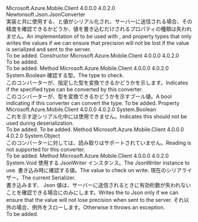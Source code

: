 <Type Name="MobileServicePrecisionCheckConverter" FullName="Microsoft.WindowsAzure.MobileServices.MobileServicePrecisionCheckConverter">
  <TypeSignature Language="C#" Value="public class MobileServicePrecisionCheckConverter : Newtonsoft.Json.JsonConverter" />
  <TypeSignature Language="ILAsm" Value=".class public auto ansi beforefieldinit MobileServicePrecisionCheckConverter extends Newtonsoft.Json.JsonConverter" />
  <TypeSignature Language="DocId" Value="T:Microsoft.WindowsAzure.MobileServices.MobileServicePrecisionCheckConverter" />
  <TypeSignature Language="VB.NET" Value="Public Class MobileServicePrecisionCheckConverter&#xA;Inherits JsonConverter" />
  <TypeSignature Language="F#" Value="type MobileServicePrecisionCheckConverter = class&#xA;    inherit JsonConverter" />
  <AssemblyInfo>
    <AssemblyName>Microsoft.Azure.Mobile.Client</AssemblyName>
    <AssemblyVersion>4.0.0.0</AssemblyVersion>
    <AssemblyVersion>4.0.2.0</AssemblyVersion>
  </AssemblyInfo>
  <Base>
    <BaseTypeName>Newtonsoft.Json.JsonConverter</BaseTypeName>
  </Base>
  <Interfaces />
  <Docs>
    <summary>
            <span data-ttu-id="d6c86-101">実装<see cref="T:Newtonsoft.Json.JsonConverter" />と共に使用する<see cref="T:System.Int64" />、<see cref="T:System.UInt64" />と<see cref="T:System.Decimal" />値がシリアル化され、サーバーに送信される場合、その精度を確認できるかどうか、値を書き込むだけされるプロパティの種類は失われません。</span><span class="sxs-lookup"><span data-stu-id="d6c86-101">An implementation of <see cref="T:Newtonsoft.Json.JsonConverter" /> to be used with <see cref="T:System.Int64" />, <see cref="T:System.UInt64" /> and <see cref="T:System.Decimal" /> property types that only writes the values if we can ensure that precision will not be lost if the value is serialized and sent to the server.</span></span>
            </summary>
    <remarks>To be added.</remarks>
  </Docs>
  <Members>
    <Member MemberName=".ctor">
      <MemberSignature Language="C#" Value="public MobileServicePrecisionCheckConverter ();" />
      <MemberSignature Language="ILAsm" Value=".method public hidebysig specialname rtspecialname instance void .ctor() cil managed" />
      <MemberSignature Language="DocId" Value="M:Microsoft.WindowsAzure.MobileServices.MobileServicePrecisionCheckConverter.#ctor" />
      <MemberSignature Language="VB.NET" Value="Public Sub New ()" />
      <MemberType>Constructor</MemberType>
      <AssemblyInfo>
        <AssemblyName>Microsoft.Azure.Mobile.Client</AssemblyName>
        <AssemblyVersion>4.0.0.0</AssemblyVersion>
        <AssemblyVersion>4.0.2.0</AssemblyVersion>
      </AssemblyInfo>
      <Parameters />
      <Docs>
        <summary>To be added.</summary>
        <remarks>To be added.</remarks>
      </Docs>
    </Member>
    <Member MemberName="CanConvert">
      <MemberSignature Language="C#" Value="public override bool CanConvert (Type objectType);" />
      <MemberSignature Language="ILAsm" Value=".method public hidebysig virtual instance bool CanConvert(class System.Type objectType) cil managed" />
      <MemberSignature Language="DocId" Value="M:Microsoft.WindowsAzure.MobileServices.MobileServicePrecisionCheckConverter.CanConvert(System.Type)" />
      <MemberSignature Language="VB.NET" Value="Public Overrides Function CanConvert (objectType As Type) As Boolean" />
      <MemberSignature Language="F#" Value="override this.CanConvert : Type -&gt; bool" Usage="mobileServicePrecisionCheckConverter.CanConvert objectType" />
      <MemberType>Method</MemberType>
      <AssemblyInfo>
        <AssemblyName>Microsoft.Azure.Mobile.Client</AssemblyName>
        <AssemblyVersion>4.0.0.0</AssemblyVersion>
        <AssemblyVersion>4.0.2.0</AssemblyVersion>
      </AssemblyInfo>
      <ReturnValue>
        <ReturnType>System.Boolean</ReturnType>
      </ReturnValue>
      <Parameters>
        <Parameter Name="objectType" Type="System.Type" />
      </Parameters>
      <Docs>
        <param name="objectType"><span data-ttu-id="d6c86-102">確認する型。</span><span class="sxs-lookup"><span data-stu-id="d6c86-102">The type to check.</span></span></param>
        <summary>
            <span data-ttu-id="d6c86-103">このコンバーターが、指定した型を変換できるかどうかを示します。</span><span class="sxs-lookup"><span data-stu-id="d6c86-103">Indicates if the specified type can be converted by this converter.</span></span>
            </summary>
        <returns><span data-ttu-id="d6c86-104">このコンバーターが、型を変換できるかどうかを示すブール値。</span><span class="sxs-lookup"><span data-stu-id="d6c86-104">A bool indicating if this converter can convert the type.</span></span></returns>
        <remarks>To be added.</remarks>
      </Docs>
    </Member>
    <Member MemberName="CanRead">
      <MemberSignature Language="C#" Value="public override bool CanRead { get; }" />
      <MemberSignature Language="ILAsm" Value=".property instance bool CanRead" />
      <MemberSignature Language="DocId" Value="P:Microsoft.WindowsAzure.MobileServices.MobileServicePrecisionCheckConverter.CanRead" />
      <MemberSignature Language="VB.NET" Value="Public Overrides ReadOnly Property CanRead As Boolean" />
      <MemberSignature Language="F#" Value="member this.CanRead : bool" Usage="Microsoft.WindowsAzure.MobileServices.MobileServicePrecisionCheckConverter.CanRead" />
      <MemberType>Property</MemberType>
      <AssemblyInfo>
        <AssemblyName>Microsoft.Azure.Mobile.Client</AssemblyName>
        <AssemblyVersion>4.0.0.0</AssemblyVersion>
        <AssemblyVersion>4.0.2.0</AssemblyVersion>
      </AssemblyInfo>
      <ReturnValue>
        <ReturnType>System.Boolean</ReturnType>
      </ReturnValue>
      <Docs>
        <summary>
            <span data-ttu-id="d6c86-105">これを示す<see cref="T:Newtonsoft.Json.JsonConverter" />逆シリアル化中には使用できません。</span><span class="sxs-lookup"><span data-stu-id="d6c86-105">Indicates this <see cref="T:Newtonsoft.Json.JsonConverter" /> should not be used during deserialization.</span></span>
            </summary>
        <value>To be added.</value>
        <remarks>To be added.</remarks>
      </Docs>
    </Member>
    <Member MemberName="ReadJson">
      <MemberSignature Language="C#" Value="public override object ReadJson (Newtonsoft.Json.JsonReader reader, Type objectType, object existingValue, Newtonsoft.Json.JsonSerializer serializer);" />
      <MemberSignature Language="ILAsm" Value=".method public hidebysig virtual instance object ReadJson(class Newtonsoft.Json.JsonReader reader, class System.Type objectType, object existingValue, class Newtonsoft.Json.JsonSerializer serializer) cil managed" />
      <MemberSignature Language="DocId" Value="M:Microsoft.WindowsAzure.MobileServices.MobileServicePrecisionCheckConverter.ReadJson(Newtonsoft.Json.JsonReader,System.Type,System.Object,Newtonsoft.Json.JsonSerializer)" />
      <MemberSignature Language="VB.NET" Value="Public Overrides Function ReadJson (reader As JsonReader, objectType As Type, existingValue As Object, serializer As JsonSerializer) As Object" />
      <MemberSignature Language="F#" Value="override this.ReadJson : Newtonsoft.Json.JsonReader * Type * obj * Newtonsoft.Json.JsonSerializer -&gt; obj" Usage="mobileServicePrecisionCheckConverter.ReadJson (reader, objectType, existingValue, serializer)" />
      <MemberType>Method</MemberType>
      <AssemblyInfo>
        <AssemblyName>Microsoft.Azure.Mobile.Client</AssemblyName>
        <AssemblyVersion>4.0.0.0</AssemblyVersion>
        <AssemblyVersion>4.0.2.0</AssemblyVersion>
      </AssemblyInfo>
      <ReturnValue>
        <ReturnType>System.Object</ReturnType>
      </ReturnValue>
      <Parameters>
        <Parameter Name="reader" Type="Newtonsoft.Json.JsonReader" />
        <Parameter Name="objectType" Type="System.Type" />
        <Parameter Name="existingValue" Type="System.Object" />
        <Parameter Name="serializer" Type="Newtonsoft.Json.JsonSerializer" />
      </Parameters>
      <Docs>
        <param name="reader"></param>
        <param name="objectType"></param>
        <param name="existingValue"></param>
        <param name="serializer"></param>
        <summary>
            <span data-ttu-id="d6c86-106">このコンバーターに対しては、読み取りはサポートされていません。</span><span class="sxs-lookup"><span data-stu-id="d6c86-106">Reading is not supported for this converter.</span></span>
            </summary>
        <returns />
        <remarks>To be added.</remarks>
      </Docs>
    </Member>
    <Member MemberName="WriteJson">
      <MemberSignature Language="C#" Value="public override void WriteJson (Newtonsoft.Json.JsonWriter writer, object value, Newtonsoft.Json.JsonSerializer serializer);" />
      <MemberSignature Language="ILAsm" Value=".method public hidebysig virtual instance void WriteJson(class Newtonsoft.Json.JsonWriter writer, object value, class Newtonsoft.Json.JsonSerializer serializer) cil managed" />
      <MemberSignature Language="DocId" Value="M:Microsoft.WindowsAzure.MobileServices.MobileServicePrecisionCheckConverter.WriteJson(Newtonsoft.Json.JsonWriter,System.Object,Newtonsoft.Json.JsonSerializer)" />
      <MemberSignature Language="VB.NET" Value="Public Overrides Sub WriteJson (writer As JsonWriter, value As Object, serializer As JsonSerializer)" />
      <MemberSignature Language="F#" Value="override this.WriteJson : Newtonsoft.Json.JsonWriter * obj * Newtonsoft.Json.JsonSerializer -&gt; unit" Usage="mobileServicePrecisionCheckConverter.WriteJson (writer, value, serializer)" />
      <MemberType>Method</MemberType>
      <AssemblyInfo>
        <AssemblyName>Microsoft.Azure.Mobile.Client</AssemblyName>
        <AssemblyVersion>4.0.0.0</AssemblyVersion>
        <AssemblyVersion>4.0.2.0</AssemblyVersion>
      </AssemblyInfo>
      <ReturnValue>
        <ReturnType>System.Void</ReturnType>
      </ReturnValue>
      <Parameters>
        <Parameter Name="writer" Type="Newtonsoft.Json.JsonWriter" />
        <Parameter Name="value" Type="System.Object" />
        <Parameter Name="serializer" Type="Newtonsoft.Json.JsonSerializer" />
      </Parameters>
      <Docs>
        <param name="writer">
            <span data-ttu-id="d6c86-107">使用する JsonWriter インスタンス。</span><span class="sxs-lookup"><span data-stu-id="d6c86-107">The JsonWriter instance to use.</span></span>
            </param>
        <param name="value">
            <span data-ttu-id="d6c86-108">書き込み時に確認する値。</span><span class="sxs-lookup"><span data-stu-id="d6c86-108">The value to check on write.</span></span>
            </param>
        <param name="serializer">
            <span data-ttu-id="d6c86-109">現在のシリアライザー。</span><span class="sxs-lookup"><span data-stu-id="d6c86-109">The current Serializer.</span></span>
            </param>
        <summary>
            <span data-ttu-id="d6c86-110">書き込みます、 <paramref name="value" /> Json 値は、サーバーに送信されるときに有効桁数が失われないことを確認できる場合にのみにします。</span><span class="sxs-lookup"><span data-stu-id="d6c86-110">Writes the <paramref name="value" /> to Json only if we can ensure that the value will not lose precision when sent to the server.</span></span>
            <span data-ttu-id="d6c86-111">それ以外の場合、例外をスローします。</span><span class="sxs-lookup"><span data-stu-id="d6c86-111">Otherwise it throws an exception.</span></span>
            </summary>
        <remarks>To be added.</remarks>
      </Docs>
    </Member>
  </Members>
</Type>